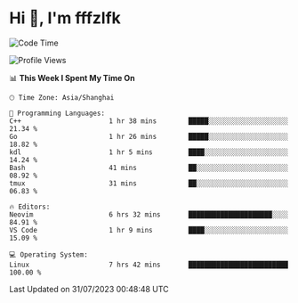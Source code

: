 # Hi 👋, I'm fffzlfk

<!--START_SECTION:waka-->
![Code Time](http://img.shields.io/badge/Code%20Time-337%20hrs%2051%20mins-blue)

![Profile Views](http://img.shields.io/badge/Profile%20Views-0-blue)

📊 **This Week I Spent My Time On** 

```text
🕑︎ Time Zone: Asia/Shanghai

💬 Programming Languages: 
C++                      1 hr 38 mins        █████░░░░░░░░░░░░░░░░░░░░   21.34 % 
Go                       1 hr 26 mins        █████░░░░░░░░░░░░░░░░░░░░   18.82 % 
kdl                      1 hr 5 mins         ████░░░░░░░░░░░░░░░░░░░░░   14.24 % 
Bash                     41 mins             ██░░░░░░░░░░░░░░░░░░░░░░░   08.92 % 
tmux                     31 mins             ██░░░░░░░░░░░░░░░░░░░░░░░   06.83 % 

🔥 Editors: 
Neovim                   6 hrs 32 mins       █████████████████████░░░░   84.91 % 
VS Code                  1 hr 9 mins         ████░░░░░░░░░░░░░░░░░░░░░   15.09 % 

💻 Operating System: 
Linux                    7 hrs 42 mins       █████████████████████████   100.00 % 
```


 Last Updated on 31/07/2023 00:48:48 UTC
<!--END_SECTION:waka-->
